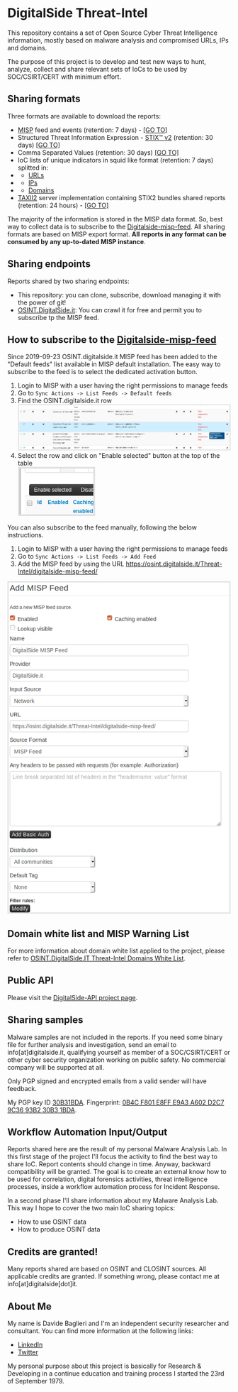 # DigitalSide Threat-Intel
This repository contains a set of Open Source Cyber Threat Intelligence information, mostly based on malware analysis and compromised URLs, IPs and domains.

The purpose of this project is to develop and test new ways to hunt, analyze, collect and share relevant sets of IoCs to be used by SOC/CSIRT/CERT with minimum effort.

## Sharing formats
Three formats are available to download the reports:

* [MISP](https://www.misp-project.org/) feed and events (retention: 7 days) - [[GO TO]](https://github.com/davidonzo/Threat-Intel/tree/master/digitalside-misp-feed)
* Structured Threat Information Expression - [STIX™ v2](https://oasis-open.github.io/cti-documentation/stix/intro.html) (retention: 30 days) [[GO TO]](https://github.com/davidonzo/Threat-Intel/tree/master/stix2)
* Comma Separated Values (retention: 30 days) [[GO TO]](https://github.com/davidonzo/Threat-Intel/tree/master/csv)
* IoC lists of unique indicators in squid like format (retention: 7 days) splitted in:
* * [URLs](https://osint.digitalside.it/Threat-Intel/lists/latesturls.txt)
* * [IPs](https://osint.digitalside.it/Threat-Intel/lists/latestips.txt)
* * [Domains](https://osint.digitalside.it/Threat-Intel/lists/latestdomains.txt)
* [TAXII2](https://oasis-open.github.io/cti-documentation/resources#taxii-20-specification) server implementation containing STIX2 bundles shared reports (retention: 24 hours) - [[GO TO]](https://taxii.digitalside.it)

The majority of the information is stored in the MISP data format. So, best way to collect data is to subscribe to the [Digitalside-misp-feed](https://osint.digitalside.it/Threat-Intel/digitalside-misp-feed/).
All sharing formats are based on MISP export format. **All reports in any format can be consumed by any up-to-dated MISP instance**.

## Sharing endpoints
Reports shared by two sharing endpoints:
* This repository: you can clone, subscribe, download managing it with the power of git!
* [OSINT.DigitalSide.it](https://osint.digitalside.it): You can crawl it for free and permit you to subscribe tp the MISP feed.

## How to subscribe to the [Digitalside-misp-feed](https://osint.digitalside.it/Threat-Intel/digitalside-misp-feed/)
Since 2019-09-23 OSINT.digitalside.it MISP feed has been added to the "Default feeds" list available in MISP default installation. The easy way to subscribe to the feed is to select the dedicated activation button.

1. Login to MISP with a user having the right permissions to manage feeds
2. Go to `Sync Actions -> List Feeds -> Default feeds`
3. Find the OSINT.digitalside.it row
![DigitalSide MISP Feed](https://raw.githubusercontent.com/davidonzo/host/master/list.png)
4. Select the row and click on "Enable selected" button at the top of the table<br>
![List feeds](https://raw.githubusercontent.com/davidonzo/host/master/button.png)

You can also subscribe to the feed manually, following the below instructions.

1. Login to MISP with a user having the right permissions to manage feeds
2. Go to `Sync Actions -> List Feeds -> Add Feed`
3. Add the MISP feed by using the URL https://osint.digitalside.it/Threat-Intel/digitalside-misp-feed/

![DigitalSide MISP Feed](https://raw.githubusercontent.com/davidonzo/host/master/digitalsidemispfeed.png)

## Domain white list and MISP Warning List
For more information about domain white list applied to the project, please refer to [OSINT.DigitalSide.IT Threat-Intel Domains White List](https://github.com/davidonzo/Threat-Intel-Domain-WL).

## Public API
Please visit the [DigitalSide-API project page](https://github.com/davidonzo/apiosintDS).

## Sharing samples
Malware samples are not included in the reports. If you need some binary file for further analysis and investigation, send an email to info[at]digitalside.it, qualifying yourself as member of a SOC/CSIRT/CERT or other cyber security organization working on public safety. No commercial company will be supported at all.

Only PGP signed and encrypted emails from a valid sender will have feedback.

My PGP key ID [30B31BDA](http://pgp.key-server.io/pks/lookup?op=get&search=0x9C3693B230B31BDA). Fingerprint: [0B4C F801 E8FF E9A3 A602 D2C7 9C36 93B2 30B3 1BDA](https://pgp.key-server.io/pks/lookup?op=get&search=0x9C3693B230B31BDA).

## Workflow Automation Input/Output
Reports shared here are the result of my personal Malware Analysis Lab. In this first stage of the project I'll focus the activity to find the best way to share IoC. Report contents should change in time. Anyway, backward compatibility will be granted. The goal is to create an external know how to be used for correlation, digital forensics activities, threat intelligence processes, inside a workflow automation process for Incident Response. 

In a second phase I'll share information about my Malware Analysis Lab. This way I hope to cover the two main IoC sharing topics:
* How to use OSINT data
* How to produce OSINT data

## Credits are granted!
Many reports shared are based on OSINT and CLOSINT sources. All applicable credits are granted. If something wrong, please contact me at info[at]digitalside[dot]it.

## About Me
My name is Davide Baglieri and I'm an independent security researcher and consultant. You can find more information at the following links:
* [LinkedIn](https://www.linkedin.com/in/davidebaglieri/)
* [Twitter](https://twitter.com/davidonzo)

My personal purpose about this project is basically for Research & Developing in a continue education and training process I started the 23rd of September 1979.
